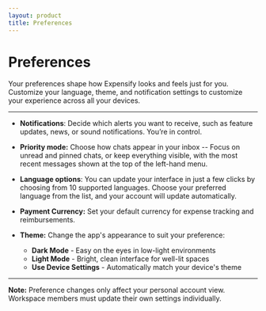 ```yaml
---
layout: product
title: Preferences
---
```


# Preferences

Your preferences shape how Expensify looks and feels just for you. Customize your language, theme, and notification settings to customize your experience across all your devices.

---

- **Notifications**: Decide which alerts you want to receive, such as feature updates, news, or sound notifications. You’re in control.

- **Priority mode:** Choose how chats appear in your inbox -- Focus on unread and pinned chats, or keep everything visible, with the most recent messages shown at the top of the left-hand menu.

- **Language options**: You can update your interface in just a few clicks by choosing from 10 supported languages. Choose your preferred language from the list, and your account will update automatically.

- **Payment Currency:** Set your default currency for expense tracking and reimbursements.

- **Theme:** Change the app's appearance to suit your preference:
     - **Dark Mode** - Easy on the eyes in low-light environments
     - **Light Mode** - Bright, clean interface for well-lit spaces
     - **Use Device Settings** - Automatically match your device's theme

---

**Note:** Preference changes only affect your personal account view. Workspace members must update their own settings individually. 
